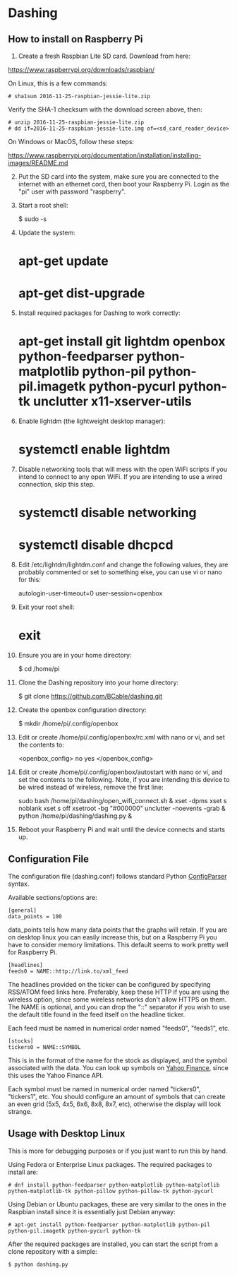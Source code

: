 Dashing
=======

How to install on Raspberry Pi
------------------------------

1) Create a fresh Raspbian Lite SD card.  Download from here:

https://www.raspberrypi.org/downloads/raspbian/

On Linux, this is a few commands:

    # sha1sum 2016-11-25-raspbian-jessie-lite.zip

Verify the SHA-1 checksum with the download screen above, then:

    # unzip 2016-11-25-raspbian-jessie-lite.zip
    # dd if=2016-11-25-raspbian-jessie-lite.img of=<sd_card_reader_device>

On Windows or MacOS, follow these steps:

https://www.raspberrypi.org/documentation/installation/installing-images/README.md

2) Put the SD card into the system, make sure you are connected to the internet with an ethernet cord, then boot your Raspberry Pi.  Login as the "pi" user with password "raspberry".

3) Start a root shell:

    $ sudo -s

4) Update the system:

    # apt-get update
    # apt-get dist-upgrade

5) Install required packages for Dashing to work correctly:

    # apt-get install git lightdm openbox python-feedparser python-matplotlib python-pil python-pil.imagetk python-pycurl python-tk unclutter x11-xserver-utils

6) Enable lightdm (the lightweight desktop manager):

    # systemctl enable lightdm

7) Disable networking tools that will mess with the open WiFi scripts if you intend to connect to any open WiFi.  If you are intending to use a wired connection, skip this step.

    # systemctl disable networking
    # systemctl disable dhcpcd

8) Edit /etc/lightdm/lightdm.conf and change the following values, they are probably commented or set to something else, you can use vi or nano for this:

    autologin-user-timeout=0
    user-session=openbox

9) Exit your root shell:

    # exit

10) Ensure you are in your home directory:

    $ cd /home/pi

11) Clone the Dashing repository into your home directory:

    $ git clone https://github.com/BCable/dashing.git

12) Create the openbox configuration directory:

    $ mkdir /home/pi/.config/openbox

13) Edit or create /home/pi/.config/openbox/rc.xml with nano or vi, and set the contents to:

    <openbox_config>
        <applications>
            <application class="Dashing">
                <decor>no</decor>
                <maximized>yes</maximized>
            </application>
        </applications>
    </openbox_config>

14) Edit or create /home/pi/.config/openbox/autostart with nano or vi, and set the contents to the following.  Note, if you are intending this device to be wired instead of wireless, remove the first line:

    sudo bash /home/pi/dashing/open_wifi_connect.sh &
    xset -dpms
    xset s noblank
    xset s off
    xsetroot -bg "#000000"
    unclutter -noevents -grab &
    python /home/pi/dashing/dashing.py &

15) Reboot your Raspberry Pi and wait until the device connects and starts up.


Configuration File
------------------

The configuration file (dashing.conf) follows standard Python [ConfigParser](https://docs.python.org/2/library/configparser.html) syntax.

Available sections/options are:

    [general]
    data_points = 100

data_points tells how many data points that the graphs will retain.  If you are on desktop linux you can easily increase this, but on a Raspberry Pi you have to consider memory limitations.  This default seems to work pretty well for Raspberry Pi.

    [headlines]
    feeds0 = NAME::http://link.to/xml_feed

The headlines provided on the ticker can be configured by specifying RSS/ATOM feed links here.  Preferably, keep these HTTP if you are using the wireless option, since some wireless networks don't allow HTTPS on them.  The NAME is optional, and you can drop the "::" separator if you wish to use the default title found in the feed itself on the headline ticker.

Each feed must be named in numerical order named "feeds0", "feeds1", etc.

    [stocks]
    tickers0 = NAME::SYMBOL

This is in the format of the name for the stock as displayed, and the symbol associated with the data.  You can look up symbols on [Yahoo Finance](https://finance.yahoo.com/), since this uses the Yahoo Finance API.

Each symbol must be named in numerical order named "tickers0", "tickers1", etc.  You should configure an amount of symbols that can create an even grid (5x5, 4x5, 6x6, 8x8, 8x7, etc), otherwise the display will look strange.


Usage with Desktop Linux
------------------------

This is more for debugging purposes or if you just want to run this by hand.

Using Fedora or Enterprise Linux packages.  The required packages to install are:

    # dnf install python-feedparser python-matplotlib python-matplotlib python-matplotlib-tk python-pillow python-pillow-tk python-pycurl

Using Debian or Ubuntu packages, these are very similar to the ones in the Raspbian install since it is essentially just Debian anyway:

    # apt-get install python-feedparser python-matplotlib python-pil python-pil.imagetk python-pycurl python-tk

After the required packages are installed, you can start the script from a clone repository with a simple:

    $ python dashing.py
